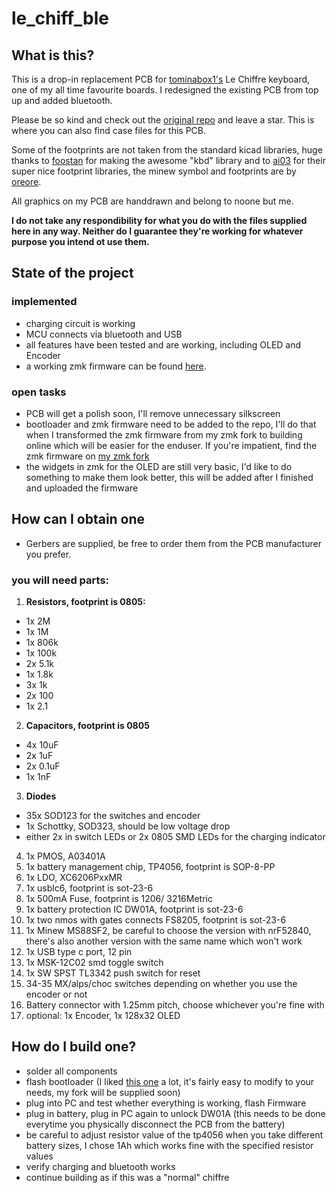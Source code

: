 # le_chiff_ble
## What is this? 
This is a drop-in replacement PCB for [tominabox1's](https://github.com/tominabox1) Le Chiffre keyboard, one of my all time favourite boards. 
I redesigned the existing PCB from top up and added bluetooth. 

Please be so kind and check out the [original repo](https://github.com/tominabox1/Le-Chiffre-Keyboard) and leave a star. This is where you can also find case files for this PCB. 

Some of the footprints are not taken from the standard kicad libraries, huge thanks to [foostan](https://github.com/foostan) for making the awesome "kbd" library and to [ai03](https://ai03.com/) for their super nice footprint libraries, the minew symbol and footprints are by [oreore](https://github.com/ogatatsu).

All graphics on my PCB are handdrawn and belong to noone but me. 

**I do not take any respondibility for what you do with the files supplied here in any way. Neither do I guarantee they're working for whatever purpose you intend ot use them.**

## State of the project
### implemented
- charging circuit is working
- MCU connects via bluetooth and USB
- all features have been tested and are working, including OLED and Encoder
- a working zmk firmware can be found [here](https://github.com/MangoIV/le_chiff_ble_config).
### open tasks
- PCB will get a polish soon, I'll remove unnecessary silkscreen
- bootloader and zmk firmware need to be added to the repo, I'll do that when I transformed the zmk firmware from my zmk fork to building online which will be easier for the enduser. If you're impatient, find the zmk firmware on [my zmk fork](https://github.com/MangoIV/zmk)
- the widgets in zmk for the OLED are still very basic, I'd like to do something to make them look better, this will be added after I finished and uploaded the firmware 
## How can I obtain one
- Gerbers are supplied, be free to order them from the PCB manufacturer you prefer.
### you will need parts: 
1. **Resistors, footprint is 0805:**
  - 1x 2M
  - 1x 1M
  - 1x 806k
  - 1x 100k
  - 2x 5.1k
  - 1x 1.8k 
  - 3x 1k
  - 2x 100
  - 1x 2.1
2. **Capacitors, footprint is 0805**
  - 4x 10uF
  - 2x 1uF
  - 2x 0.1uF
  - 1x 1nF
3. **Diodes**
  - 35x SOD123 for the switches and encoder
  - 1x Schottky, SOD323, should be low voltage drop
  - either 2x in switch LEDs or 2x 0805 SMD LEDs for the charging indicator
4. 1x PMOS, A03401A
5. 1x battery management chip, TP4056, footprint is SOP-8-PP
6. 1x LDO, XC6206PxxMR
7. 1x usblc6, footprint is sot-23-6
8. 1x 500mA Fuse, footprint is 1206/ 3216Metric
9. 1x battery protection IC DW01A, footprint is sot-23-6
10. 1x two nmos with gates connects FS8205, footprint is sot-23-6
11. 1x Minew MS88SF2, be careful to choose the version with nrF52840, there's also another version with the same name which won't work
12. 1x USB type c port, 12 pin
13. 1x MSK-12C02 smd toggle switch
14. 1x SW SPST TL3342 push switch for reset
15. 34-35 MX/alps/choc switches depending on whether you use the encoder or not
16. Battery connector with 1.25mm pitch, choose whichever you're fine with
17. optional: 1x Encoder, 1x 128x32 OLED
## How do I build one? 
- solder all components
- flash bootloader (I liked [this one](https://github.com/adafruit/Adafruit_nRF52_Bootloader) a lot, it's fairly easy to modify to your needs, my fork will be supplied soon)
- plug into PC and test whether everything is working, flash Firmware 
- plug in battery, plug in PC again to unlock DW01A (this needs to be done everytime you physically disconnect the PCB from the battery)
- be careful to adjust resistor value of the tp4056 when you take different battery sizes, I chose 1Ah which works fine with the specified resistor values
- verify charging and bluetooth works 
- continue building as if this was a "normal" chiffre
